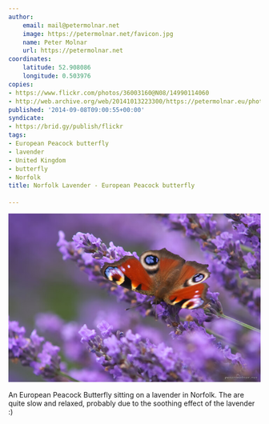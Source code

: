 ```yaml
---
author:
    email: mail@petermolnar.net
    image: https://petermolnar.net/favicon.jpg
    name: Peter Molnar
    url: https://petermolnar.net
coordinates:
    latitude: 52.908086
    longitude: 0.503976
copies:
- https://www.flickr.com/photos/36003160@N08/14990114060
- http://web.archive.org/web/20141013223300/https://petermolnar.eu/photo/norfolk-lavender-european-peacock-butterfly/
published: '2014-09-08T09:00:55+00:00'
syndicate:
- https://brid.gy/publish/flickr
tags:
- European Peacock butterfly
- lavender
- United Kingdom
- butterfly
- Norfolk
title: Norfolk Lavender - European Peacock butterfly

---
```


![](norfolk-lavender-european-peacock-butterfly.jpg)

An European Peacock Butterfly sitting on a lavender in Norfolk. The are
quite slow and relaxed, probably due to the soothing effect of the
lavender :)